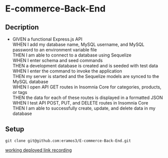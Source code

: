 # E-commerce-Back-End

## Decription

* GIVEN a functional Express.js API<br>
WHEN I add my database name, MySQL username, and MySQL password to an environment variable file<br>
THEN I am able to connect to a database using Sequelize<br>
WHEN I enter schema and seed commands<br>
THEN a development database is created and is seeded with test data<br>
WHEN I enter the command to invoke the application<br>
THEN my server is started and the Sequelize models are synced to the MySQL database<br>
WHEN I open API GET routes in Insomnia Core for categories, products, or tags<br>
THEN the data for each of these routes is displayed in a formatted JSON<br>
WHEN I test API POST, PUT, and DELETE routes in Insomnia Core<br>
THEN I am able to successfully create, update, and delete data in my database<br>
## Setup
```
git clone git@github.com:eramos3/E-commerce-Back-End.git
```
[working deployed link recording](https://drive.google.com/file/d/1ZIx3ckuXl-f6DtkW9ne301-tCWHqXo3F/view)
